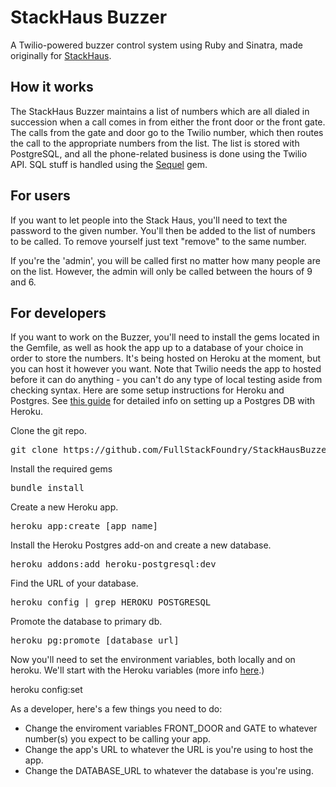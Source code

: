 StackHaus Buzzer
===============

A Twilio-powered buzzer control system using Ruby and Sinatra, made originally for [StackHaus](http://fullstack.ca/stackhaus).

## How it works

The StackHaus Buzzer maintains a list of numbers which are all dialed in succession when a call comes in from either the front door or the front gate. The calls from the gate and door go to the Twilio number, which then routes the call to the appropriate numbers from the list. The list is stored with PostgreSQL, and all the phone-related business is done using the Twilio API. SQL stuff is handled using the [Sequel](http://sequel.rubyforge.org/) gem.

## For users

If you want to let people into the Stack Haus, you'll need to text the password to the given number. You'll then be added to the list of numbers to be called. To remove yourself just text "remove" to the same number. 

If you're the 'admin', you will be called first no matter how many people are on the list. However, the admin will only be called between the hours of 9 and 6. 

## For developers

If you want to work on the Buzzer, you'll need to install the gems located in the Gemfile, as well as hook the app up to a database of your choice in order to store the numbers. It's being hosted on Heroku at the moment, but you can host it however you want. Note that Twilio needs the app to hosted before it can do anything - you can't do any type of local testing aside from checking syntax.
Here are some setup instructions for Heroku and Postgres. See [this guide](https://devcenter.heroku.com/articles/heroku-postgresql) for detailed info on setting up a Postgres DB with Heroku.

Clone the git repo.
<pre>
git clone https://github.com/FullStackFoundry/StackHausBuzzer.git
</pre>
Install the required gems
<pre>
bundle install
</pre>
Create a new Heroku app.
<pre>
heroku app:create [app name]
</pre>
Install the Heroku Postgres add-on and create a new database.
<pre>
heroku addons:add heroku-postgresql:dev 
</pre>
Find the URL of your database.
<pre>
heroku config | grep HEROKU_POSTGRESQL
</pre>
Promote the database to primary db.
<pre>
heroku pg:promote [database url]
</pre>

Now you'll need to set the environment variables, both locally and on heroku. We'll start with the Heroku variables (more info [here](https://devcenter.heroku.com/articles/config-vars).)

heroku config:set 

As a developer, here's a few things you need to do:

- Change the enviroment variables FRONT_DOOR and GATE to whatever number(s) you expect to be calling your app.
- Change the app's URL to whatever the URL is you're using to host the app.
- Change the DATABASE_URL to whatever the database is you're using. 


